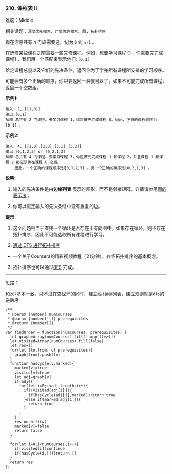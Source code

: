 ### 210. 课程表 II

难度：Middle

相关话题：`深度优先搜索`、`广度优先搜索`、`图`、`拓扑排序`

现在你总共有 *n*  门课需要选，记为 `0` 到 `n-1` 。



在选修某些课程之前需要一些先修课程。例如，想要学习课程 0 ，你需要先完成课程1 ，我们用一个匹配来表示他们:  `[0,1]` 



给定课程总量以及它们的先决条件，返回你为了学完所有课程所安排的学习顺序。



可能会有多个正确的顺序，你只要返回一种就可以了。如果不可能完成所有课程，返回一个空数组。



**示例1:** 



```
输入: 2, [[1,0]] 
输出:[0,1]
解释:总共有 2 门课程。要学习课程 1，你需要先完成课程 0。因此，正确的课程顺序为 [0,1] 。
```


**示例2:** 



```
输入: 4, [[1,0],[2,0],[3,1],[3,2]]
输出:[0,1,2,3] or [0,2,1,3]
解释:总共有 4 门课程。要学习课程 3，你应该先完成课程 1 和课程 2。并且课程 1 和课程 2 都应该排在课程 0 之后。
    因此，一个正确的课程顺序是[0,1,2,3] 。另一个正确的排序是[0,2,1,3] 。
```


**说明:** 




1. 输入的先决条件是由**边缘列表** 表示的图形，而不是邻接矩阵。详情请参见[图的表示法](http://blog.csdn.net/woaidapaopao/article/details/51732947)
。

2. 你可以假定输入的先决条件中没有重复的边。





**提示:** 




1. 这个问题相当于查找一个循环是否存在于有向图中。如果存在循环，则不存在拓扑排序，因此不可能选取所有课程进行学习。

2. [通过 DFS 进行拓扑排序](https://www.coursera.org/specializations/algorithms)
 - 一个关于Coursera的精彩视频教程（21分钟），介绍拓扑排序的基本概念。

3. 拓扑排序也可以通过[BFS](https://baike.baidu.com/item/%E5%AE%BD%E5%BA%A6%E4%BC%98%E5%85%88%E6%90%9C%E7%B4%A2/5224802?fr=aladdin&fromid=2148012&fromtitle=%E5%B9%BF%E5%BA%A6%E4%BC%98%E5%85%88%E6%90%9C%E7%B4%A2)
完成。









-----

思路：

和`207`基本一致，只不过在查找环的同时，建立`拓扑排序`列表，建立规则就是`dfs`的逆后序。

```
/**
 * @param {number} numCourses
 * @param {number[][]} prerequisites
 * @return {number[]}
 */
var findOrder = function(numCourses, prerequisites) {
  let graph=Array(numCourses).fill().map(()=>[])
  let visited=Array(numCourses).fill(false)
  let res=[]
  for(let [to,from] of prerequisites){
    graph[from].push(to)
  }
  function hasCycle(v,marked){
    marked[v]=true
    visited[v]=true
    let adj=graph[v]
    if(adj){
      for(let i=0;i<adj.length;i++){
        if(!visited[adj[i]]){
          if(hasCycle(adj[i],marked))return true
        }else if(marked[adj[i]]){
          return true
        }
      }
    }
    res.unshift(v)
    marked[v]=false
    return false
  }

  for(let i=0;i<numCourses;i++){
    if(visited[i])continue
    if(hasCycle(i,[]))return []
  } 
  return res
};
```

